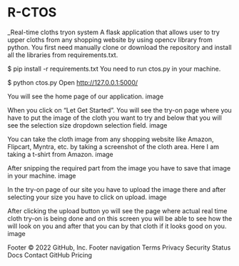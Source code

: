 # R-CTOS
_Real-time cloths tryon system
A flask application that allows user to try upper cloths from any shopping website by using opencv library from python. You first need manually clone or download the repository and install all the libraries from requirements.txt.

$ pip install -r requirements.txt
You need to run ctos.py in your machine.

$ python ctos.py
Open http://127.0.0.1:5000/

You will see the home page of our application. image

When you click on “Let Get Started”. You will see the try-on page where you have to put the image of the cloth you want to try and below that you will see the selection size dropdown selection field. image

You can take the cloth image from any shopping website like Amazon, Flipcart, Myntra, etc. by taking a screenshot of the cloth area. Here I am taking a t-shirt from Amazon. image

After snipping the required part from the image you have to save that image in your machine. image

In the try-on page of our site you have to upload the image there and after selecting your size you have to click on upload. image

After clicking the upload button yo will see the page where actual real time cloth try-on is being done and on this screen you will be able to see how the will look on you and after that you can by that cloth if it looks good on you. image

Footer
© 2022 GitHub, Inc.
Footer navigation
Terms
Privacy
Security
Status
Docs
Contact GitHub
Pricing
